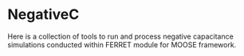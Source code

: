 # NegativeC

Here is a collection of tools to run and process negative capacitance
simulations conducted within FERRET module for MOOSE framework.
